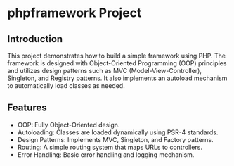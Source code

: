 ﻿# phpframework Project

  ## Introduction

This project demonstrates how to build a simple framework using PHP. The framework is designed with Object-Oriented Programming (OOP) principles and utilizes design patterns such as MVC (Model-View-Controller), Singleton, and Registry patterns. It also implements an autoload mechanism to automatically load classes as needed.

  ## Features
- OOP: Fully Object-Oriented design.
- Autoloading: Classes are loaded dynamically using PSR-4 standards.
- Design Patterns: Implements MVC, Singleton, and Factory patterns.
- Routing: A simple routing system that maps URLs to controllers.
- Error Handling: Basic error handling and logging mechanism.
